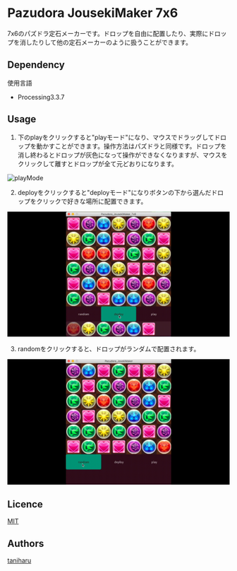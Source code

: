 
# Pazudora JousekiMaker 7x6 
7x6のパズドラ定石メーカーです。ドロップを自由に配置したり、実際にドロップを消したりして他の定石メーカーのように扱うことができます。
## Dependency
使用言語

- Processing3.3.7

## Usage
1. 下のplayをクリックすると"playモード"になり、マウスでドラッグしてドロップを動かすことができます。操作方法はパズドラと同様です。ドロップを消し終わるとドロップが灰色になって操作ができなくなりますが、マウスをクリックして離すとドロップが全て元どおりになります。

![playMode](gif/play.gif)

2. deployをクリックすると"deployモード"になりボタンの下から選んだドロップをクリックで好きな場所に配置できます。

![deployMode](gif/deploy.gif)

3. randomをクリックすると、ドロップがランダムで配置されます。 

![random](gif/random.gif)

## Licence
[MIT](https://github.com/tcnksm/tool/blob/master/LICENCE)

## Authors
[taniharu](https://github.com/Haruya-Taniguchi)


